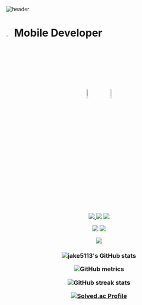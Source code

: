 ![header](https://capsule-render.vercel.app/api?type=waving&color=auto&height=300&section=header&text=Jake%20Github👋😋&fontSize=90&animation=fadeIn&fontAlignY=38&desc=&descAlignY=51&descAlign=62)
# <img src="https://scontent-gmp1-1.xx.fbcdn.net/v/t1.18169-9/1619219_1385374065020763_602186142_n.jpg?_nc_cat=111&ccb=1-7&_nc_sid=09cbfe&_nc_ohc=IUbbdP4CgiYAX8u10L5&_nc_ht=scontent-gmp1-1.xx&oh=00_AfDx-3VxRI9Ds8wX2I-OmFaGEHgvRHnbTWGEnVSh9yez8Q&oe=652928D6" width="3%"> Mobile Developer  
<p align="center">
    <img src="https://media.idownloadblog.com/wp-content/uploads/2018/07/Apple-logo-black-and-white.png" width="8%" style="margin: 10px;">
    <img src="https://blog.kakaocdn.net/dn/sjncG/btretbOWUEC/DK04YKcw4fUyrGdROInsq1/img.png" width="8%" style="margin: 10px;">
</p>

<p align="center">
<a href="https://jake5113.tistory.com/" target="_blank"> <img src="https://img.shields.io/badge/istory-000000?style=for-the-badge&logo=Tistory&logoColor=white"/></a><a href="https://blog.naver.com/wkdusdb" target="_blank"> <img src="https://img.shields.io/badge/aver-03C75A?style=for-the-badge&logo=Naver&logoColor=white"/></a> <a href="https://www.instagram.com/jongwon5113/" target="_blank"><img src="https://img.shields.io/badge/Instagram-E4405F?style=for-the-badge&logo=Instagram&logoColor=white"/></a> 
</p>
<p align="center">
    <a target="kotlin"><img src="https://img.shields.io/badge/Kotlin-0095D5?&style=for-the-badge&logo=kotlin&logoColor=white"/></a>
    <a target="Android Studio"><img src="https://img.shields.io/badge/Android%20Studio-3DDC84.svg?&style=for-the-badge&logo=Android%20Studio&logoColor=white"/></a>
</p>
<p align="center">
    <a href="https://hits.seeyoufarm.com"><img src="https://hits.seeyoufarm.com/api/count/incr/badge.svg?url=https%3A%2F%2Fgithub.com%2Fjake5113&count_bg=%2379C83D&title_bg=%23555555&icon=awesomelists.svg&icon_color=%23E7E7E7&title=hits&edge_flat=false"/></a>
</p>

<h3 align=center>
  

![jake5113's GitHub stats](https://github-readme-stats.vercel.app/api?username=jake5113&show_icons=true&theme=midnight-purple)

![GitHub metrics](https://metrics.lecoq.io/jake5113)

![GitHub streak stats](https://streak-stats.demolab.com/?user=jake5113)
  
[![Solved.ac Profile](http://mazassumnida.wtf/api/generate_badge?boj=wkdusdb)](https://solved.ac/wkdusdb)
  
</h3>
